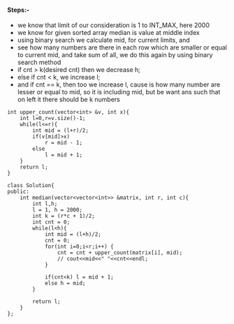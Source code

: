 #### Steps:- 
- we know that limit of our consideration is 1 to INT_MAX, here 2000
- we know for given sorted array median is value at middle index
- using binary search we calculate mid, for current limits, and 
- see how many numbers are there in each row which are smaller or equal to current mid, and take sum of all, we do this again by using binary search method
- if cnt > k(desired cnt) then we decrease h;
- else if cnt < k, we increase l;
- and if cnt == k, then too we increase l, cause is how many number are lesser or equal to mid, so it is including mid, but be want ans such that on left it there should be k numbers

```
int upper_count(vector<int> &v, int x){
    int l=0,r=v.size()-1;
    while(l<=r){
        int mid = (l+r)/2;
        if(v[mid]>x)
            r = mid - 1;
        else
            l = mid + 1;
    }
    return l;
}

class Solution{   
public:             
    int median(vector<vector<int>> &matrix, int r, int c){
        int l,h;
        l = 1, h = 2000;
        int k = (r*c + 1)/2;
        int cnt = 0;
        while(l<h){
            int mid = (l+h)/2;
            cnt = 0;
            for(int i=0;i<r;i++) {
                cnt = cnt + upper_count(matrix[i], mid);
                // cout<<mid<<" "<<cnt<<endl;
            }
            
            if(cnt<k) l = mid + 1;
            else h = mid;
        }
        
        return l;
    }
};
```
